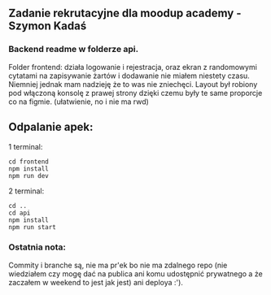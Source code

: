 ## Zadanie rekrutacyjne dla moodup academy - Szymon Kadaś


### Backend readme w folderze api.


Folder frontend:
działa logowanie i rejestracja, oraz ekran z randomowymi cytatami
na zapisywanie żartów i dodawanie nie miałem niestety czasu.
Niemniej jednak mam nadzieję że to was nie zniechęci.
Layout był robiony pod włączoną konsolę z prawej strony dzięki czemu były te same proporcje co na figmie.
(ułatwienie, no i nie ma rwd)

## Odpalanie apek:
1 terminal:
````
cd frontend
npm install
npm run dev
````
2 terminal:
````
cd .. 
cd api
npm install
npm run start
````

### Ostatnia nota:
Commity i branche są, nie ma pr'ek bo nie ma zdalnego repo (nie wiedziałem czy mogę dać na publica ani komu 
udostępnić prywatnego a że zaczałem w weekend to jest jak jest) ani deploya :').


